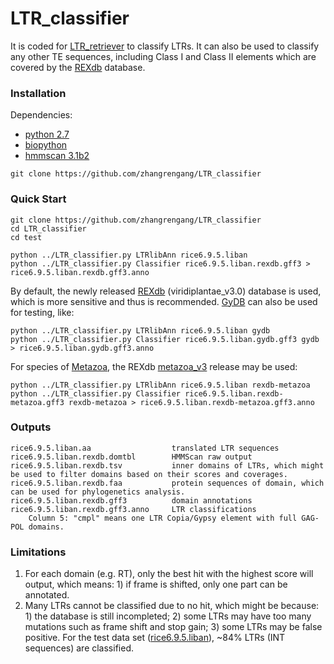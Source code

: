 # LTR_classifier
It is coded for [LTR_retriever](https://github.com/oushujun/LTR_retriever) to classify LTRs. It can also be used to classify any other TE sequences, including Class I and Class II elements which are covered by the [REXdb](http://repeatexplorer.org/?page_id=918) database.

### Installation ###
Dependencies:
+	[python 2.7](https://www.python.org/)
   +   [biopython](https://biopython.org/)
+	[hmmscan 3.1b2](http://hmmer.org/)
 
`git clone https://github.com/zhangrengang/LTR_classifier`

### Quick Start ###
```
git clone https://github.com/zhangrengang/LTR_classifier
cd LTR_classifier
cd test

python ../LTR_classifier.py LTRlibAnn rice6.9.5.liban
python ../LTR_classifier.py Classifier rice6.9.5.liban.rexdb.gff3 > rice6.9.5.liban.rexdb.gff3.anno
```
By default, the newly released [REXdb](http://repeatexplorer.org/?page_id=918) (viridiplantae_v3.0) database is used, which is more sensitive and thus is recommended. 
[GyDB](http://gydb.org/) can also be used for testing, like:
```
python ../LTR_classifier.py LTRlibAnn rice6.9.5.liban gydb
python ../LTR_classifier.py Classifier rice6.9.5.liban.gydb.gff3 gydb > rice6.9.5.liban.gydb.gff3.anno
```
For species of [Metazoa](https://www.ncbi.nlm.nih.gov/Taxonomy/Browser/wwwtax.cgi?mode=Tree&id=33208&lvl=2&lin=f&keep=1&srchmode=1&unlock), the REXdb [metazoa_v3](https://bitbucket.org/petrnovak/re_databases) release may be used:
```
python ../LTR_classifier.py LTRlibAnn rice6.9.5.liban rexdb-metazoa
python ../LTR_classifier.py Classifier rice6.9.5.liban.rexdb-metazoa.gff3 rexdb-metazoa > rice6.9.5.liban.rexdb-metazoa.gff3.anno
```

### Outputs ###
```
rice6.9.5.liban.aa                  translated LTR sequences
rice6.9.5.liban.rexdb.domtbl        HMMScan raw output
rice6.9.5.liban.rexdb.tsv           inner domains of LTRs, which might be used to filter domains based on their scores and coverages.
rice6.9.5.liban.rexdb.faa           protein sequences of domain, which can be used for phylogenetics analysis.
rice6.9.5.liban.rexdb.gff3          domain annotations
rice6.9.5.liban.rexdb.gff3.anno     LTR classifications
	Column 5: "cmpl" means one LTR Copia/Gypsy element with full GAG-POL domains.
```

### Limitations ###
1. For each domain (e.g. RT), only the best hit with the highest score will output, which means: 1) if frame is shifted, only one part can be annotated.
2. Many LTRs cannot be classified due to no hit, which might be because: 1) the database is still incompleted; 2) some LTRs may have too many mutations such as frame shift and stop gain; 3) some LTRs may be false positive. For the test data set ([rice6.9.5.liban](https://raw.githubusercontent.com/oushujun/EDTA/master/database/rice6.9.5.liban)), ~84% LTRs (INT sequences) are classified.

